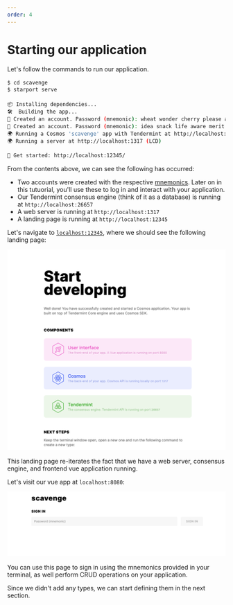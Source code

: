 ```yaml
---
order: 4
---
```


# Starting our application

Let's follow the commands to run our application.

```bash
$ cd scavenge
$ starport serve

📦 Installing dependencies...
🛠️  Building the app...
🙂 Created an account. Password (mnemonic): wheat wonder cherry please actor armed angry suggest square fringe confirm unusual equip access symbol visit cry hen one fat absorb stamp miracle alone
🙂 Created an account. Password (mnemonic): idea snack life aware merit rough end shadow pond tide sweet column visual report multiply bronze claw cry bamboo payment taxi glare process immune
🌍 Running a Cosmos 'scavenge' app with Tendermint at http://localhost:26657.
🌍 Running a server at http://localhost:1317 (LCD)

🚀 Get started: http://localhost:12345/

```

From the contents above, we can see the following has occurred:
- Two accounts were created with the respective [mnemonics](https://support.mycrypto.com/general-knowledge/cryptography/how-do-mnemonic-phrases-work). Later on in this tutuorial, you'll use these to log in and interact with your application.
- Our Tendermint consensus engine (think of it as a database) is running at `http://localhost:26657`
- A web server is running at `http://localhost:1317`
- A landing page is running at `http://localhost:12345`


Let's navigate to [`localhost:12345`](http://localhost:12345), where we should see the following landing page:

![](./img/ui.png)

This landing page re-iterates the fact that we have a web server, consensus engine, and frontend vue application running.

Let's visit our vue app at `localhost:8080`:

![](./img/fe.png)

You can use this page to sign in using the mnemonics provided in your terminal, as well perform CRUD operations on your application.

Since we didn't add any types, we can start defining them in the next section.
